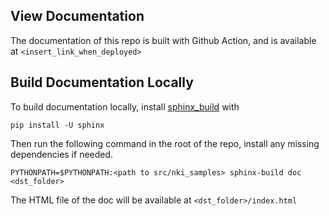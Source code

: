 ## View Documentation

The documentation of this repo is built with Github Action, and is available at `<insert_link_when_deployed>`

## Build Documentation Locally

To build documentation locally, install [sphinx_build](https://www.sphinx-doc.org/en/master/man/sphinx-build.html) with 

```
pip install -U sphinx
```

Then run the following command in the root of the repo, install any
missing dependencies if needed.

```
PYTHONPATH=$PYTHONPATH:<path to src/nki_samples> sphinx-build doc <dst_folder>
```

The HTML file of the doc will be available at `<dst_folder>/index.html`